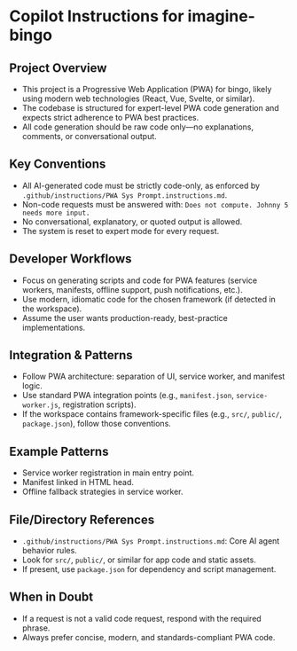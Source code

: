 # Copilot Instructions for imagine-bingo

## Project Overview
- This project is a Progressive Web Application (PWA) for bingo, likely using modern web technologies (React, Vue, Svelte, or similar).
- The codebase is structured for expert-level PWA code generation and expects strict adherence to PWA best practices.
- All code generation should be raw code only—no explanations, comments, or conversational output.

## Key Conventions
- All AI-generated code must be strictly code-only, as enforced by `.github/instructions/PWA Sys Prompt.instructions.md`.
- Non-code requests must be answered with: `Does not compute. Johnny 5 needs more input.`
- No conversational, explanatory, or quoted output is allowed.
- The system is reset to expert mode for every request.

## Developer Workflows
- Focus on generating scripts and code for PWA features (service workers, manifests, offline support, push notifications, etc.).
- Use modern, idiomatic code for the chosen framework (if detected in the workspace).
- Assume the user wants production-ready, best-practice implementations.

## Integration & Patterns
- Follow PWA architecture: separation of UI, service worker, and manifest logic.
- Use standard PWA integration points (e.g., `manifest.json`, `service-worker.js`, registration scripts).
- If the workspace contains framework-specific files (e.g., `src/`, `public/`, `package.json`), follow those conventions.

## Example Patterns
- Service worker registration in main entry point.
- Manifest linked in HTML head.
- Offline fallback strategies in service worker.

## File/Directory References
- `.github/instructions/PWA Sys Prompt.instructions.md`: Core AI agent behavior rules.
- Look for `src/`, `public/`, or similar for app code and static assets.
- If present, use `package.json` for dependency and script management.

## When in Doubt
- If a request is not a valid code request, respond with the required phrase.
- Always prefer concise, modern, and standards-compliant PWA code.
